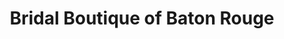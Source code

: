 ---
title: "Bridal Boutique of Baton Rouge"
url: /baton-rouge/bridal-boutique-of-baton-rouge/
shop: Kleidung
---